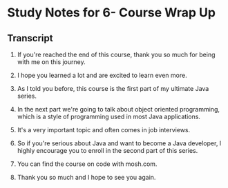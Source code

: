 # Study Notes for 6- Course Wrap Up

## Transcript

1. If you're reached the end of this course, thank you so much for being with me on this journey.

2. I hope you learned a lot and are excited to learn even more.

3. As I told you before, this course is the first part of my ultimate Java series.

4. In the next part we're going to talk about object oriented programming, which is a style of programming used in most Java applications.

5. It's a very important topic and often comes in job interviews.

6. So if you're serious about Java and want to become a Java developer, I highly encourage you to enroll in the second part of this series.

7. You can find the course on code with mosh.com.

8. Thank you so much and I hope to see you again.
